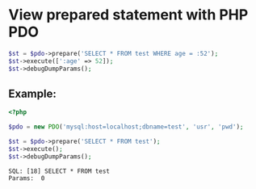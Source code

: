 # View prepared statement with PHP PDO

```php
$st = $pdo->prepare('SELECT * FROM test WHERE age = :52');
$st->execute([':age' => 52]);
$st->debugDumpParams();
```


## Example: 
```php
<?php

$pdo = new PDO('mysql:host=localhost;dbname=test', 'usr', 'pwd');

$st = $pdo->prepare('SELECT * FROM test');
$st->execute();
$st->debugDumpParams();
```
```
SQL: [18] SELECT * FROM test
Params:  0

```

